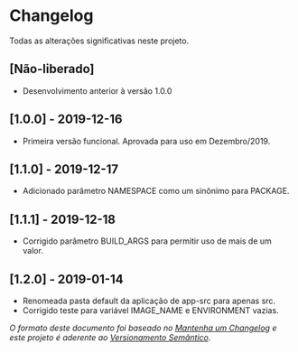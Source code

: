 # Changelog

Todas as alterações significativas neste projeto.

## [Não-liberado]
- Desenvolvimento anterior à versão 1.0.0

## [1.0.0] - 2019-12-16
- Primeira versão funcional. Aprovada para uso em Dezembro/2019.

## [1.1.0] - 2019-12-17
- Adicionado parâmetro NAMESPACE como um sinônimo para PACKAGE.

## [1.1.1] - 2019-12-18
- Corrigido parâmetro BUILD\_ARGS para permitir uso de mais de um valor.

## [1.2.0] - 2019-01-14
- Renomeada pasta default da aplicação de app-src para apenas src.
- Corrigido teste para variável IMAGE\_NAME e ENVIRONMENT vazias.


_O formato deste documento foi baseado no [Mantenha um
Changelog](https://keepachangelog.com/pt-BR/0.3.0/) e este projeto é aderente ao
[Versionamento Semântico](https://semver.org/lang/pt-BR/)_.

